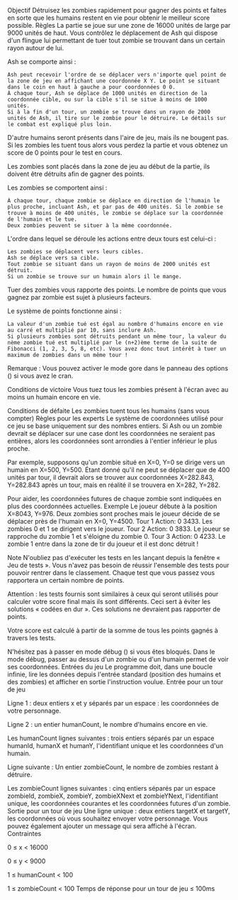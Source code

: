 ﻿
  Objectif
Détruisez les zombies rapidement pour gagner des points et faites en sorte que les humains restent en vie pour obtenir le meilleur score possible.
  Règles
La partie se joue sur une zone de 16000 unités de large par 9000 unités de haut. Vous contrôlez le déplacement de Ash qui dispose d'un flingue lui permettant de tuer tout zombie se trouvant dans un certain rayon autour de lui.

Ash se comporte ainsi :

    Ash peut recevoir l'ordre de se déplacer vers n'importe quel point de la zone de jeu en affichant une coordonnée X Y. Le point se situant dans le coin en haut à gauche a pour coordonnées 0 0.
    À chaque tour, Ash se déplace de 1000 unités en direction de la coordonnée cible, ou sur la cible s'il se situe à moins de 1000 unités.
    Si à la fin d'un tour, un zombie se trouve dans un rayon de 2000 unités de Ash, il tire sur le zombie pour le détruire. Le détails sur le combat est expliqué plus loin.


D'autre humains seront présents dans l'aire de jeu, mais ils ne bougent pas. Si les zombies les tuent tous alors vous perdez la partie et vous obtenez un score de 0 points pour le test en cours.

Les zombies sont placés dans la zone de jeu au début de la partie, ils doivent être détruits afin de gagner des points.

Les zombies se comportent ainsi :

    À chaque tour, chaque zombie se déplace en direction de l'humain le plus proche, incluant Ash, et par pas de 400 unités. Si le zombie se trouve à moins de 400 unités, le zombie se déplace sur la coordonnée de l'humain et le tue.
    Deux zombies peuvent se situer à la même coordonnée.


L'ordre dans lequel se déroule les actions entre deux tours est celui-ci :

    Les zombies se déplacent vers leurs cibles.
    Ash se déplace vers sa cible.
    Tout zombie se situant dans un rayon de moins de 2000 unités est détruit.
    Si un zombie se trouve sur un humain alors il le mange.


Tuer des zombies vous rapporte des points. Le nombre de points que vous gagnez par zombie est sujet à plusieurs facteurs.

Le système de points fonctionne ainsi :

    La valeur d'un zombie tué est égal au nombre d'humains encore en vie au carré et multiplié par 10, sans inclure Ash.
    Si plusieurs zombies sont détruits pendant un même tour, la valeur du nème zombie tué est multiplié par le (n+2)ème terme de la suite de Fibonacci (1, 2, 3, 5, 8, etc). Vous avez donc tout intérêt à tuer un maximum de zombies dans un même tour !


Remarque : Vous pouvez activer le mode gore dans le panneau des options () si vous avez le cran.
 
Conditions de victoire
Vous tuez tous les zombies présent à l'écran avec au moins un humain encore en vie.
 
Conditions de défaite
Les zombies tuent tous les humains (sans vous compter)
  Règles pour les experts
Le système de coordonnées utilisé pour ce jeu se base uniquement sur des nombres entiers. Si Ash ou un zombie devrait se déplacer sur une case dont les coordonnées ne seraient pas entières, alors les coordonnées sont arrondies à l'entier inférieur le plus proche.

Par exemple, supposons qu'un zombie situé en X=0, Y=0 se dirige vers un humain en X=500, Y=500. Étant donné qu'il ne peut se déplacer que de 400 unités par tour, il devrait alors se trouver aux coordonnées X=282.843, Y=282.843 après un tour, mais en réalité il se trouvera en X=282, Y=282.

Pour aider, les coordonnées futures de chaque zombie sont indiquées en plus des coordonnées actuelles.
  Exemple
Le joueur débute à la position X=8043, Y=976. Deux zombies sont proches mais le joueur décide de se déplacer près de l'humain en X=0, Y=4500.
Tour 1
Action: 0 3433.
Les zombies 0 et 1 se dirigent vers le joueur.
Tour 2
Action: 0 3833.
Le joueur se rapproche du zombie 1 et s'éloigne du zombie 0.
Tour 3
Action: 0 4233.
Le zombie 1 entre dans la zone de tir du joueur et il est donc détruit !
 
 
 
 
  Note
N'oubliez pas d'exécuter les tests en les lançant depuis la fenêtre « Jeu de tests ». Vous n'avez pas besoin de réussir l'ensemble des tests pour pouvoir rentrer dans le classement. Chaque test que vous passez vous rapportera un certain nombre de points.

Attention : les tests fournis sont similaires à ceux qui seront utilisés pour calculer votre score final mais ils sont différents. Ceci sert à éviter les solutions « codées en dur ». Ces solutions ne devraient pas rapporter de points.

Votre score est calculé à partir de la somme de tous les points gagnés à travers les tests.

N'hésitez pas à passer en mode débug () si vous êtes bloqués. Dans le mode débug, passer au dessus d'un zombie ou d'un humain permet de voir ses coordonnées.
  Entrées du jeu
Le programme doit, dans une boucle infinie, lire les données depuis l'entrée standard (position des humains et des zombies) et afficher en sortie l'instruction voulue.
Entrée pour un tour de jeu

Ligne 1 : deux entiers x et y séparés par un espace : les coordonnées de votre personnage.

Ligne 2 : un entier humanCount, le nombre d'humains encore en vie.

Les humanCount lignes suivantes : trois entiers séparés par un espace humanId, humanX et humanY, l'identifiant unique et les coordonnées d'un humain.

Ligne suivante : Un entier zombieCount, le nombre de zombies restant à détruire.

Les zombieCount lignes suivantes : cinq entiers séparés par un espace zombieId, zombieX, zombieY, zombieXNext et zombieYNext, l'identifiant unique, les coordonnées courantes et les coordonnées futures d'un zombie.
Sortie pour un tour de jeu
Une ligne unique : deux entiers targetX et targetY, les coordonnées où vous souhaitez envoyer votre personnage. Vous pouvez également ajouter un message qui sera affiché à l'écran.
Contraintes

0 ≤ x < 16000

0 ≤ y < 9000

1 ≤ humanCount < 100

1 ≤ zombieCount < 100
Temps de réponse pour un tour de jeu ≤ 100ms
